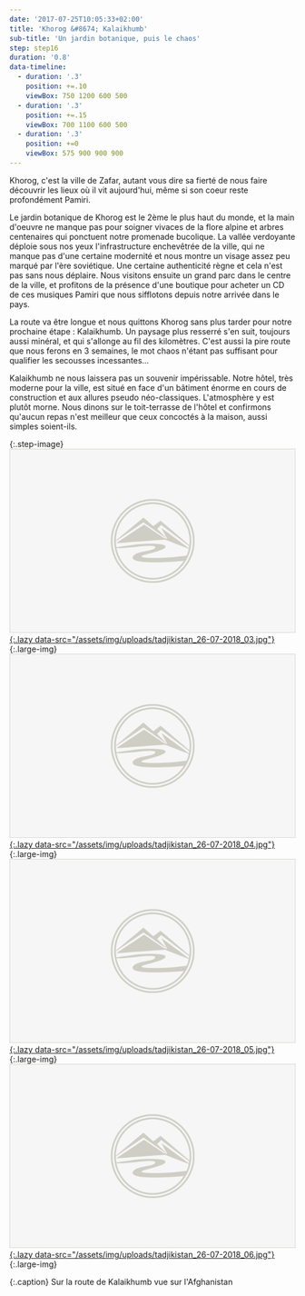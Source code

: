 ```yaml
---
date: '2017-07-25T10:05:33+02:00'
title: 'Khorog &#8674; Kalaikhumb'
sub-title: 'Un jardin botanique, puis le chaos'
step: step16
duration: '0.8'
data-timeline:
  - duration: '.3'
    position: +=.10
    viewBox: 750 1200 600 500
  - duration: '.3'
    position: +=.15
    viewBox: 700 1100 600 500
  - duration: '.3'
    position: +=0
    viewBox: 575 900 900 900
---
```

Khorog, c'est la ville de Zafar, autant vous dire sa fierté de nous faire découvrir les lieux où il vit aujourd'hui, même si son coeur reste profondément Pamiri.

Le jardin botanique de Khorog est le 2ème le plus haut du monde, et la main d'oeuvre ne manque pas pour soigner vivaces de la flore alpine et arbres centenaires qui ponctuent notre promenade bucolique. La vallée verdoyante déploie sous nos yeux l'infrastructure enchevêtrée de la ville, qui ne manque pas d'une certaine modernité et nous montre un visage assez peu marqué par l'ère soviétique. Une certaine authenticité règne et cela n'est pas sans nous déplaire. Nous visitons ensuite un grand parc dans le centre de la ville, et profitons de la présence d'une boutique pour acheter un CD de ces musiques Pamiri que nous sifflotons depuis notre arrivée dans le pays. 

La route va être longue et nous quittons Khorog sans plus tarder pour notre prochaine étape : Kalaikhumb. Un paysage plus resserré s'en suit, toujours aussi minéral, et qui s'allonge au fil des kilomètres. C'est aussi la pire route que nous ferons en 3 semaines, le mot chaos n'étant pas suffisant pour qualifier les secousses incessantes...

Kalaikhumb ne nous laissera pas un souvenir impérissable. Notre hôtel, très moderne pour la ville, est situé en face d'un bâtiment énorme en cours de construction et aux allures pseudo néo-classiques. L'atmosphère y est plutôt morne. Nous dinons sur le toit-terrasse de l'hôtel et confirmons qu'aucun repas n'est meilleur que ceux concoctés à la maison, aussi simples soient-ils.


{:.step-image}
[![](/assets/img/placeholder.png){:.lazy data-src="/assets/img/uploads/tadjikistan_26-07-2018_03.jpg"}](/assets/img/uploads/tadjikistan_26-07-2018_03.jpg "Route de Kalaikhumb"){:.large-img}
[![](/assets/img/placeholder.png){:.lazy data-src="/assets/img/uploads/tadjikistan_26-07-2018_04.jpg"}](/assets/img/uploads/tadjikistan_26-07-2018_04.jpg "Route de Kalaikhumb"){:.large-img}
[![](/assets/img/placeholder.png){:.lazy data-src="/assets/img/uploads/tadjikistan_26-07-2018_05.jpg"}](/assets/img/uploads/tadjikistan_26-07-2018_05.jpg "Route de Kalaikhumb"){:.large-img}
[![](/assets/img/placeholder.png){:.lazy data-src="/assets/img/uploads/tadjikistan_26-07-2018_06.jpg"}](/assets/img/uploads/tadjikistan_26-07-2018_06.jpg "Route de Kalaikhumb"){:.large-img}

{:.caption}
Sur la route de Kalaikhumb vue sur l'Afghanistan
